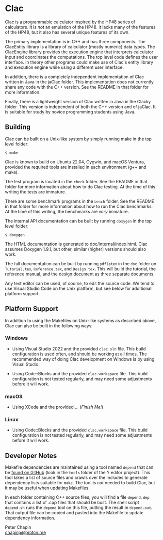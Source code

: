 Clac
====

Clac is a programmable calculator inspired by the HP48 series of calculators. It is *not* an
emulation of the HP48. It lacks many of the features of the HP48, but it also has several unique
features of its own.

The primary implementation is in C++ and has three components. The ClacEntity library is a
library of calculator (mostly numeric) data types. The ClacEngine library provides the execution
engine that interprets calculator input and coordinates the computations. The top level code
defines the user interface. In theory other programs could make use of Clac's entity library and
execution engine while using a different user interface.

In addition, there is a completely independent implementation of Clac written in Java in the
jaClac folder. This implementation does not currently share any code with the C++ version. See
the README in that folder for more information.

Finally, there is a lightweight version of Clac written in Java in the Clacky folder. This
version is independent of both the C++ version and of jaClac. It is suitable for study by novice
programming students using Java.


Building
--------

Clac can be built on a Unix-like system by simply running make in the top level folder:

    $ make
    
Clac is known to build on Ubuntu 22.04, Cygwin, and macOS Ventura, provided the required tools
are installed in each environment (g++ and make).

The test program is located in the `check` folder. See the README in that folder for more
information about how to do Clac testing. At the time of this writing the tests are immature.

There are some benchmark programs in the `bench` folder. See the README in that folder for more
information about how to run the Clac benchmarks. At the time of this writing, the benchmarks
are *very* immature.

The internal API documentation can be built by running `doxygen` in the top level folder:

    $ doxygen
    
The HTML documentation is generated to doc/internal/index.html. Clac assumes Doxygen 1.9.1, but
other, similar (higher) versions should also work.

The full documentation can be built by running `pdflatex` in the `doc` folder on `Tutorial.tex`,
`Reference.tex`, and `Design.tex`. This will build the tutorial, the reference manual, and the
design document as three separate documents.

Any text editor can be used, of course, to edit the source code. We tend to use Visual Studio
Code on the Unix platform, but see below for additional platform support.


Platform Support
----------------

In addition to using the Makefiles on Unix-like systems as described above, Clac can also be
built in the following ways:

### Windows

+ Using Visual Studio 2022 and the provided `clac.sln` file. This build configuration is used
  often, and should be working at all times. The recommended way of doing Clac development on
  Windows is by using Visual Studio.
  
+ Using Code::Blocks and the provided `clac.workspace` file. This build configuration is not
  tested regularly, and may need some adjustments before it will work.
  
### macOS

+ Using XCode and the provided ... (*Finish Me!*)

### Linux

+ Using Code::Blocks and the provided `clac.workspace` file. This build configuration is not
  tested regularly, and may need some adjustments before it will work.


Developer Notes
---------------

Makefile dependencies are maintained using a tool named `depend` that can be [found on
GitHub](https://github.com/pchapin/yeditor) (look in the `tools` folder of the Y editor
project). This tool takes a list of source files and crawls over the includes to generate
dependency lists suitable for `make`. The tool is *not* needed to build Clac, but it may be
useful when updating Makefiles.

In each folder containing C++ source files, you will find a file `depend.dep` that contains a
list of .cpp files that should be built. The shell script `depend.sh` runs the `depend` tool on
this file, putting the result in `depend.out`. That output file can be copied and pasted into
the Makefile to update dependency information.
  
Peter Chapin  
chapinp@proton.me  

